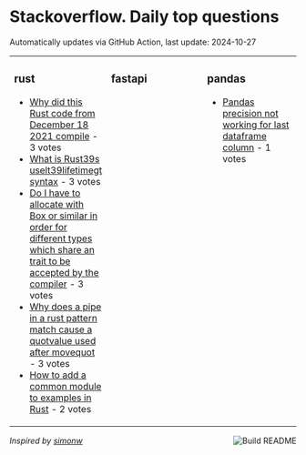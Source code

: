 # Stackoverflow. Daily top questions 

Automatically updates via GitHub Action, last update: <!-- date starts -->2024-10-27<!-- date ends -->


<table><tr><td valign="top" width="33%">

### rust
<!-- rust starts -->
* [Why did this Rust code from December 18 2021 compile](https://stackoverflow.com/questions/79127750/why-did-this-rust-code-from-december-18-2021-compile) - 3 votes
* [What is Rust39s uselt39lifetimegt syntax](https://stackoverflow.com/questions/79129687/what-is-rusts-uselifetime-syntax) - 3 votes
* [Do I have to allocate with Box or similar in order for different types which share an trait to be accepted by the compiler](https://stackoverflow.com/questions/79128713/do-i-have-to-allocate-with-box-or-similar-in-order-for-different-types-which-s) - 3 votes
* [Why does a  pipe in a rust pattern match cause a quotvalue used after movequot](https://stackoverflow.com/questions/79129620/why-does-a-pipe-in-a-rust-pattern-match-cause-a-value-used-after-move) - 3 votes
* [How to add a common module to examples in Rust](https://stackoverflow.com/questions/79130858/how-to-add-a-common-module-to-examples-in-rust) - 2 votes
<!-- rust ends -->
</td><td valign="top" width="34%">


### fastapi
<!-- fastapi starts -->

<!-- fastapi ends -->
</td><td valign="top" width="34%">


### pandas
<!-- pandas starts -->
* [Pandas precision not working for last dataframe column](https://stackoverflow.com/questions/79128612/pandas-precision-not-working-for-last-dataframe-column) - 1 votes
<!-- pandas ends -->
</td></tr></table>

<a href="https://github.com/hp0404/hp0404/actions"><img src="https://github.com/hp0404/hp0404/workflows/Build%20README/badge.svg" align="right" alt="Build README"></a> <p>*Inspired by  [simonw](https://github.com/simonw/simonw)*</p>
